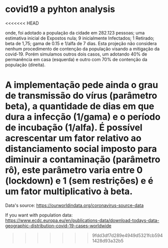 # covid19 a pyhton analysis

<<<<<<< HEAD


onde, foi adotado a população da cidade em 282.123 pessoas; uma estimativa inicial de Expostos nula; 9 inicialmente Infectados; 1 Retirado; beta de 1,75; gama de 0.15 e 1/alfa de 7 dias. Esta projeção não considera nenhum procedimento de contenção da população visando a mitigação da covid-19. Porém simulamos outros dois casos, um adotando 40% de permanência em casa (esquerda) e outro com 70% de contenção da população (direita).


A implementação pede ainda o grau de transmissão do vírus (parâmetro beta), a quantidade de dias em que dura a infecção (1/gama) e o período de incubação (1/alfa). É possível acrescentar um fator relativo ao distanciamento social imposto para diminuir a contaminação (parâmetro rô), este parâmetro varia entre 0 (lockdown) e 1 (sem restrições) e é um fator multiplicativo à beta.
=======
 Data's source: https://ourworldindata.org/coronavirus-source-data
 
If you want with population data: https://www.ecdc.europa.eu/en/publications-data/download-todays-data-geographic-distribution-covid-19-cases-worldwide
>>>>>>> 9fdd3df7d289e4949d5321fcb5941428d93a32b5

